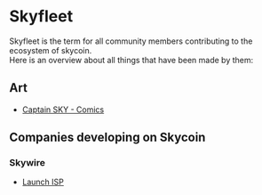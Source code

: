 # Skyfleet

Skyfleet is the term for all community members contributing to the ecosystem of skycoin.<br>
Here is an overview about all things that have been made by them:

## Art

* [Captain SKY - Comics](/captain-sky-comics)

## Companies developing on Skycoin

### Skywire

* [Launch ISP](https://mailchi.mp/e50c69388444/launchisp)

<!-- TODO:
## Telegram Bots

*   [SkyTipbot]()
*   [SkyWagerbot]()
*   [SkyPalace: dicegame, dartgame]()
*   [MoojieBets: bet on sports]()
*   [Skybounties: bountybot]()

-->